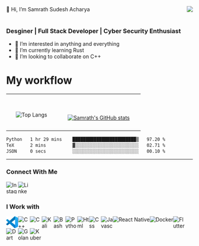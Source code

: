  <img align="right" src="https://user-images.githubusercontent.com/76547134/122723606-c9efed80-d290-11eb-9ed8-ecbf5eeba812.gif">
  👋 Hi, I’m Samrath Sudesh Acharya<br/>
 <br/>
 
 ### Desginer | Full Stack Developer | Cyber Security Enthusiast
 - 👀 I’m interested in anything and everything
- 🌱 I’m currently learning Rust
- 💞️ I’m looking to collaborate on C++


# My workflow

<table width="100%"> 
  <tr>
  <td width="30%" height="20%">
   
   &nbsp; <br> <p align="center">![Top Langs](https://github-top-lang.vercel.app/api/top-langs/?username=samrath-sudesh-acharya&langs_count=3)<br/><br/>
    <!--[![Visits Badge](https://badges.pufler.dev/visits/samrath-sudesh-acharya/samrath-sudesh-acharya)](https://badges.pufler.dev)
[![Repos Badge](https://badges.pufler.dev/repos/samrath-sudesh-acharya)](https://badges.pufler.dev)</p>-->
 </td>
  <td width="50%" height="50%">

<br><p align="center">[![Samrath's GitHub stats](https://github-readme-stats.vercel.app/api?username=samrath-sudesh-acharya&show_icons=true&theme=midnight-purple)](https://github.com/samrath-sudesh-acharya/github-readme-stats)<p>
  
  </td>
  </table>
 
<!--START_SECTION:waka-->

```text
Python   1 hr 29 mins    ████████████████████████▒   97.20 %
TeX      2 mins          ▓░░░░░░░░░░░░░░░░░░░░░░░░   02.71 %
JSON     0 secs          ░░░░░░░░░░░░░░░░░░░░░░░░░   00.10 %
```

<!--END_SECTION:waka-->

<!--
"&nbsp;&nbsp;&nbsp;&nbsp;&nbsp;<div align="center">[![Typing SVG](https://readme-typing-svg.herokuapp.com?color=13F7DE&size=50&center=true&vCenter=true&width=280&height=150&lines=%C2%AF%5C_(%E3%83%84)_%2F%C2%AF;(%E2%97%95%E2%80%BF%E2%97%95%E2%9C%BF);(%C2%AC%E2%80%BF%C2%AC);(%E3%81%A5%EF%BF%A3+%C2%B3%EF%BF%A3)%E3%81%A5;%E2%99%A5%E2%80%BF%E2%99%A5;%E3%83%BE(%E2%8C%90%E2%96%A0_%E2%96%A0)%E3%83%8E%E2%99%AA;%5C+(%E2%80%A2%E2%97%A1%E2%80%A2)+%2F;%CB%99%E2%80%86%CD%9C%CA%9F%CB%99;%C2%AF%5C(%C2%B0_o)%2F%C2%AF;%C2%AC_%C2%AC;%C6%AA(%CB%98%E2%8C%A3%CB%98)%CA%83;(%C2%B0%E3%83%AD%C2%B0)%E2%98%9D;(+%CD%A1%E2%97%93%E2%80%AF%CD%9C%CA%96+%CD%A1%E2%97%93);%F0%9F%91%86;%F0%9F%91%87;%F0%9F%91%88;%F0%9F%91%80;%F0%9F%98%81)](https://git.io/typing-svg)</div>
-->
  
---

### Connect With Me    

<a href="https://www.instagram.com/samrath.s.acharya/"><img alt="Instagram" align="left" height="32" width="32" src="https://cdn.jsdelivr.net/npm/simple-icons@v5/icons/instagram.svg" /></a><a href="https://www.linkedin.com/in/samrath-sudesh-acharya/"><img alt="Linkedin" align="left" height="32" width="32" src="https://cdn.jsdelivr.net/npm/simple-icons@v5/icons/linkedin.svg" /></a>   
<br/>


### I Work with

<img align="left" alt="Visual Studio Code"  height="32px" width="32px" src="https://raw.githubusercontent.com/github/explore/80688e429a7d4ef2fca1e82350fe8e3517d3494d/topics/visual-studio-code/visual-studio-code.png" />
<img alt="C++" align="left" height="32" width="32" src="https://img.icons8.com/color/144/000000/c-plus-plus-logo.png"/>
<img alt="C" align="left" height="32" width="32" src="https://img.icons8.com/color/144/000000/c-programming.png"/>
<img alt="Kali Linux" align="left" height="32" width="32" src="https://img.icons8.com/color/144/000000/kali-linux.png"/>
<img alt="Bash" align="left" height="32" width="32" src="https://img.icons8.com/plasticine/200/000000/bash.png"/>
<img alt="Python" align="left" height="32" width="32" src="https://img.icons8.com/color/144/000000/python.png"/>
<img alt="Html" align="left" height="32" width="32" src="https://img.icons8.com/color/144/000000/html-5--v1.png"/>
<img alt="Css" align="left" height="32" width="32" src="https://img.icons8.com/color/144/000000/css3.png"/>
<img alt="Javascript" align="left" height="32" width="32" src="https://img.icons8.com/color/144/000000/javascript.png"/>
<img alt="React Native" align="left" src="https://img.icons8.com/color/32/000000/react-native.png"/>
<img alt="Docker" align="left" src="https://img.icons8.com/fluency/32/000000/docker.png"/>
<img alt="Flutter" align="left" height="32" width="32" src="https://img.icons8.com/color/50/000000/flutter.png"/> 
<img alt="Dart" align="left" height="32" width="32" src="https://img.icons8.com/color/48/000000/dart.png"/> 
<img alt="Golang" align="left" height="32" width="32" src="https://img.icons8.com/color/48/000000/golang.png"/>
<img alt="Kubernetes" align="left" height="32" width="32" src="https://img.icons8.com/color/48/000000/kubernetes.png"/>
<br/>







<!---
samrath-sudesh-acharya/samrath-sudesh-acharya is a ✨ special ✨ repository because its `README.md` (this file) appears on your GitHub profile.
You can click the Preview link to take a look at your changes.
--->
